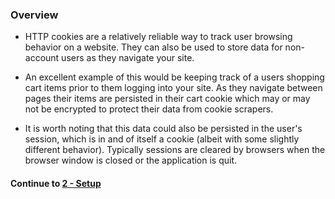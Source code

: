 ### Overview
* HTTP cookies are a relatively reliable way to track user browsing behavior on a website. They can also be used to store data for non-account users as they navigate your site.
  
* An excellent example of this would be keeping track of a users shopping cart items prior to them logging into your site. As they navigate between pages their items are persisted in their cart cookie which may or may not be encrypted to protect their data from cookie scrapers.
  
* It is worth noting that this data could also be persisted in the user's session, which is in and of itself a cookie (albeit with some slightly different behavior). Typically sessions are cleared by browsers when the browser window is closed or the application is quit.
  
#### Continue to [2 - Setup](2_setup.md)